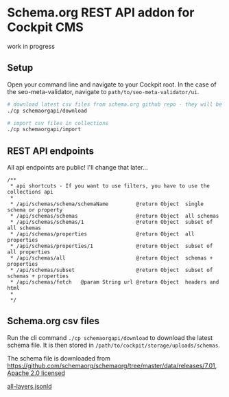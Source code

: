 # Schema.org REST API addon for Cockpit CMS

work in progress

## Setup

Open your command line and navigate to your Cockpit root. In the case of the seo-meta-validator, navigate to `path/to/seo-meta-validator/ui`.

```bash
# download latest csv files from schema.org github repo - they will be stored in /storage/uploads/schemas
./cp schemaorgapi/download

# import csv files in collections
./cp schemaorgapi/import
```

## REST API endpoints

All api endpoints are public! I'll change that later...

```
/**
 * api shortcuts - If you want to use filters, you have to use the collections api
 *
 * /api/schemas/schema/schemaName         @return Object  single schema or property
 * /api/schemas/schemas                   @return Object  all schemas
 * /api/schemas/schemas/1                 @return Object  subset of all schemas
 * /api/schemas/properties                @return Object  all properties
 * /api/schemas/properties/1              @return Object  subset of all properties
 * /api/schemas/all                       @return Object  schemas + properties
 * /api/schemas/subset                    @return Object  subset of schemas + properties
 * /api/schemas/fetch   @param String url @return Object  headers and html
 *
 */
```

## Schema.org csv files

Run the cli command `./cp schemaorgapi/download` to download the latest schema file. It is then stored in `/path/to/cockpit/storage/uploads/schemas`.

The schema file is downloaded from https://github.com/schemaorg/schemaorg/tree/master/data/releases/7.01, [Apache 2.0 licensed](https://github.com/schemaorg/schemaorg/blob/master/LICENSE)

[all-layers.jsonld](https://raw.githubusercontent.com/schemaorg/schemaorg/master/data/releases/7.01/all-layers.jsonld)
